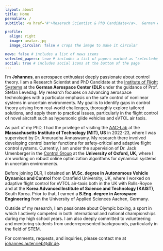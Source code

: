 ```yaml
---
layout: about
title: Home
permalink: /
subtitle: <a href='#'>Reserach Scientist & PhD Candidate</a>,  German Aerospace Center (DLR).

profile:
  align: right
  image: avatar.jpg
  image_circular: false # crops the image to make it circular

news: false # includes a list of news items
selected_papers: true # includes a list of papers marked as "selected={true}"
social: true # includes social icons at the bottom of the page
---
```


I’m  **Johannes**, an aerospace enthusiast deeply passionate about control theory. I am a Research Scientist and PhD Candidate at the [Institute of Flight Systems](https://www.dlr.de/en/ft) at the **German Aerospace Center (DLR** under the guidance of Prof. Stefan Levedag. My research focuses on advancing aerospace technologies with a particular emphasis on the safe control of nonlinear systems in uncertain environments. My goal is to identify gaps in control theory arising from real-world challenges, thoroughly explore tailored solutions, and apply them to practical issues, particularly in the flight control of novel aircraft such as hypersonic glide vehicles and eVTOL air taxis.

As part of my PhD, I had the privilege of visiting the [AAC-Lab](http://aaclab.mit.edu/index.php) at the **Massachusetts Institute of Technology (MIT), US** in 2022-23, where I was supervised by Dr. Annuradha Annaswamy. My research there involved developing control barrier functions for safety-critical and adaptive flight control systems. Currently, I am under the supervision of Dr. Jack Umenberger in the [Control Group](https://eng.ox.ac.uk/control/) at the **University of Oxford, UK**, where I am working on robust online optimization algorithms for dynamical systems in uncertain environments.

Before joining DLR, I obtained an **M.Sc. degree in Autonomous Vehicle Dynamics and Control** from Cranfield University, UK, where I worked on adaptive flight control for eVTOL air-taxis both in the UK with Rolls-Royce and at the **Korea Advanced Institute of Science and Technology (KAIST)**, South Korea. Prior to that, I earned a **B.Eng. degree in Aerospace Engineering** from the University of Applied Sciences Aachen, Germany.

Outside of my research, I am passionate about Olympic boxing, a sport in which I actively competed in both international and national championships during my high school years. I am also deeply committed to volunteering and mentoring students from underrepresented backgrounds, particularly in the field of STEM.

For comments, requests, and inquiries, please contact me at <johannes.autenrieb@dlr.de>.

